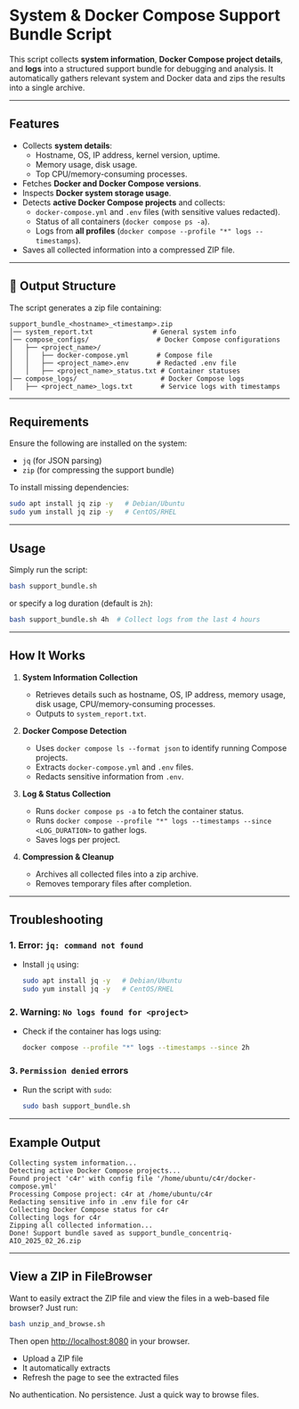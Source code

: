 # System & Docker Compose Support Bundle Script

This script collects **system information**, **Docker Compose project details**, and **logs** into a structured support bundle for debugging and analysis. It automatically gathers relevant system and Docker data and zips the results into a single archive.

---

## Features
- Collects **system details**:
  - Hostname, OS, IP address, kernel version, uptime.
  - Memory usage, disk usage.
  - Top CPU/memory-consuming processes.
- Fetches **Docker and Docker Compose versions**.
- Inspects **Docker system storage usage**.
- Detects **active Docker Compose projects** and collects:
  - `docker-compose.yml` and `.env` files (with sensitive values redacted).
  - Status of all containers (`docker compose ps -a`).
  - Logs from **all profiles** (`docker compose --profile "*" logs --timestamps`).
- Saves all collected information into a compressed ZIP file.

---

## 📂 Output Structure

The script generates a zip file containing:

```
support_bundle_<hostname>_<timestamp>.zip
│── system_report.txt               # General system info
│── compose_configs/                 # Docker Compose configurations
│   ├── <project_name>/
│   │   ├── docker-compose.yml       # Compose file
│   │   ├── <project_name>.env       # Redacted .env file
│   │   ├── <project_name>_status.txt # Container statuses
│── compose_logs/                     # Docker Compose logs
│   ├── <project_name>_logs.txt       # Service logs with timestamps
```

---

## Requirements

Ensure the following are installed on the system:

- `jq` (for JSON parsing)
- `zip` (for compressing the support bundle)

To install missing dependencies:

```bash
sudo apt install jq zip -y   # Debian/Ubuntu
sudo yum install jq zip -y   # CentOS/RHEL
```

---

## Usage

Simply run the script:

```bash
bash support_bundle.sh
```

or specify a log duration (default is `2h`):

```bash
bash support_bundle.sh 4h  # Collect logs from the last 4 hours
```

---

## How It Works

1. **System Information Collection**  
   - Retrieves details such as hostname, OS, IP address, memory usage, disk usage, CPU/memory-consuming processes.
   - Outputs to `system_report.txt`.

2. **Docker Compose Detection**  
   - Uses `docker compose ls --format json` to identify running Compose projects.
   - Extracts `docker-compose.yml` and `.env` files.
   - Redacts sensitive information from `.env`.

3. **Log & Status Collection**  
   - Runs `docker compose ps -a` to fetch the container status.
   - Runs `docker compose --profile "*" logs --timestamps --since <LOG_DURATION>` to gather logs.
   - Saves logs per project.

4. **Compression & Cleanup**  
   - Archives all collected files into a zip archive.
   - Removes temporary files after completion.

---

## Troubleshooting

### **1. Error: `jq: command not found`**
   - Install `jq` using:  
     ```bash
     sudo apt install jq -y   # Debian/Ubuntu
     sudo yum install jq -y   # CentOS/RHEL
     ```

### **2. Warning: `No logs found for <project>`**
   - Check if the container has logs using:  
     ```bash
     docker compose --profile "*" logs --timestamps --since 2h
     ```

### **3. `Permission denied` errors**
   - Run the script with `sudo`:
     ```bash
     sudo bash support_bundle.sh
     ```

---

## Example Output

```plaintext
Collecting system information...
Detecting active Docker Compose projects...
Found project 'c4r' with config file '/home/ubuntu/c4r/docker-compose.yml'
Processing Compose project: c4r at /home/ubuntu/c4r
Redacting sensitive info in .env file for c4r
Collecting Docker Compose status for c4r
Collecting logs for c4r
Zipping all collected information...
Done! Support bundle saved as support_bundle_concentriq-AIO_2025_02_26.zip
```

---

## View a ZIP in FileBrowser

Want to easily extract the ZIP file and view the files in a web-based file browser? Just run:

```sh
bash unzip_and_browse.sh
```

Then open [http://localhost:8080](http://localhost:8080) in your browser.  
- Upload a ZIP file  
- It automatically extracts
- Refresh the page to see the extracted files  

No authentication. No persistence. Just a quick way to browse files.

